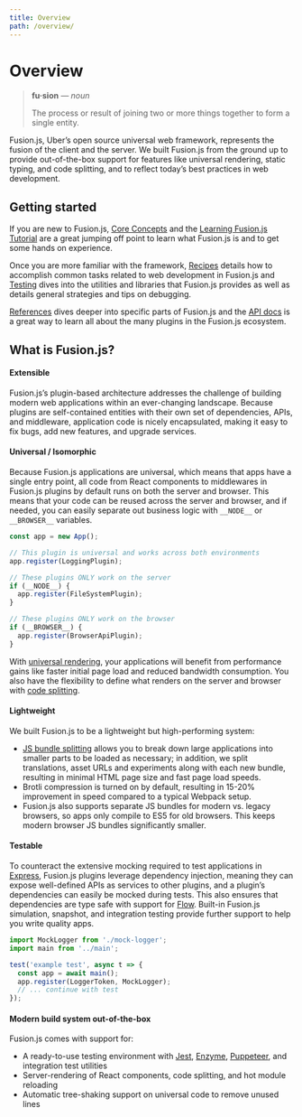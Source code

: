 ```yaml
---
title: Overview
path: /overview/
---
```


# Overview

> **fu·sion** — *noun*
>
> The process or result of joining two or more things together to form a single entity.

Fusion.js, Uber’s open source universal web framework, represents the fusion of the client and the server. We built Fusion.js from the ground up to provide out-of-the-box support for features like universal rendering, static typing, and code splitting, and to reflect today’s best practices in web development.

## Getting started

If you are new to Fusion.js, [Core Concepts](/docs/core-concepts) and the [Learning Fusion.js Tutorial](/docs/learning-fusionjs-tutorial) are a great jumping off point to learn what Fusion.js is and to get some hands on experience.

Once you are more familiar with the framework, [Recipes](/docs/recipes) details how to accomplish common tasks related to web development in Fusion.js and [Testing](/docs/testing) dives into the utilities and libraries that Fusion.js provides as well as details general strategies and tips on debugging.

[References](/docs/references) dives deeper into specific parts of Fusion.js and the [API docs](/api/fusion-core) is a great way to learn all about the many plugins in the Fusion.js ecosystem.

## What is Fusion.js?

#### Extensible

Fusion.js’s plugin-based architecture addresses the challenge of building modern web applications within an ever-changing landscape. Because plugins are self-contained entities with their own set of dependencies, APIs, and middleware, application code is nicely encapsulated, making it easy to fix bugs, add new features, and upgrade services.

#### Universal / Isomorphic

Because Fusion.js applications are universal, which means that apps have a single entry point, all code from React components to middlewares in Fusion.js plugins by default runs on both the server and browser. This means that your code can be reused across the server and browser, and if needed, you can easily separate out business logic with `__NODE__` or `__BROWSER__` variables.

```js
const app = new App();

// This plugin is universal and works across both environments
app.register(LoggingPlugin);

// These plugins ONLY work on the server
if (__NODE__) {
  app.register(FileSystemPlugin);
}

// These plugins ONLY work on the browser
if (__BROWSER__) {
  app.register(BrowserApiPlugin);
}
```

With [universal rendering](/docs/references/universal-rendering), your applications will benefit from performance gains like faster initial page load and reduced bandwidth consumption. You also have the flexibility to define what renders on the server and browser with [code splitting](/docs/references/performance/js-bundle-splitting).

#### Lightweight

We built Fusion.js to be a lightweight but high-performing system:

- [JS bundle splitting](/docs/references/performance/js-bundle-splitting) allows you to break down large applications into smaller parts to be loaded as necessary; in addition, we split translations, asset URLs and experiments along with each new bundle, resulting in minimal HTML page size and fast page load speeds.
- Brotli compression is turned on by default, resulting in 15-20% improvement in speed compared to a typical Webpack setup.
- Fusion.js also supports separate JS bundles for modern vs. legacy browsers, so apps only compile to ES5 for old browsers. This keeps modern browser JS bundles significantly smaller.

#### Testable

To counteract the extensive mocking required to test applications in [Express](https://expressjs.com/), Fusion.js plugins leverage dependency injection, meaning they can expose well-defined APIs as services to other plugins, and a plugin’s dependencies can easily be mocked during tests. This also ensures that dependencies are type safe with support for [Flow](https://flow.org/). Built-in Fusion.js simulation, snapshot, and integration testing provide further support to help you write quality apps.

```js
import MockLogger from './mock-logger';
import main from '../main';

test('example test', async t => {
  const app = await main();
  app.register(LoggerToken, MockLogger);
  // ... continue with test
});
```

#### Modern build system out-of-the-box

Fusion.js comes with support for:

- A ready-to-use testing environment with [Jest](https://jestjs.io/), [Enzyme](https://github.com/airbnb/enzyme), [Puppeteer](https://github.com/GoogleChrome/puppeteer), and integration test utilities
- Server-rendering of React components, code splitting, and hot module reloading
- Automatic tree-shaking support on universal code to remove unused lines
